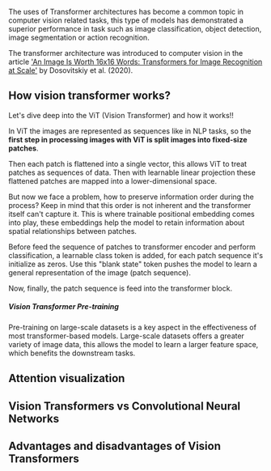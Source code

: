 The uses of Transformer architectures has become a common topic in computer vision related tasks, this type of models has demonstrated a superior performance in task such as image classification, object detection, image segmentation or action recognition.

The transformer architecture was introduced to computer vision in the article ['An Image Is Worth 16x16 Words: Transformers for Image Recognition at Scale'](https://arxiv.org/pdf/2010.11929v2.pdf) by Dosovitskiy et al. (2020).

## How vision transformer works?

Let's dive deep into the ViT (Vision Transformer) and how it works!!

In ViT the images are represented as sequences like in NLP tasks, so the **first step in processing images with ViT is split images into fixed-size patches**.

Then each patch is flattened into a single vector, this allows ViT to treat patches as sequences of data. Then with learnable linear projection these flattened patches are mapped into a lower-dimensional space.

But now we face a problem, how to preserve information order during the process? Keep in mind that this order is not inherent and the transformer itself can't capture it. This is where trainable positional embedding comes into play, these embeddings help the model to retain information about spatial relationships between patches.

Before feed the sequence of patches to transformer encoder and perform classification, a learnable class token is added, for each patch sequence it's initialize as zeros. Use this "blank state" token pushes the model to learn a general representation of the image (patch sequence).

Now, finally, the patch sequence is feed into the transformer block.
##### Vision Transformer Pre-training

Pre-training on large-scale datasets is a key aspect in the effectiveness of most transformer-based models. Large-scale datasets offers a greater variety of image data, this allows the model to learn a larger feature space, which benefits the downstream tasks.

## Attention visualization
## Vision Transformers vs Convolutional Neural Networks

## Advantages and disadvantages of Vision Transformers

